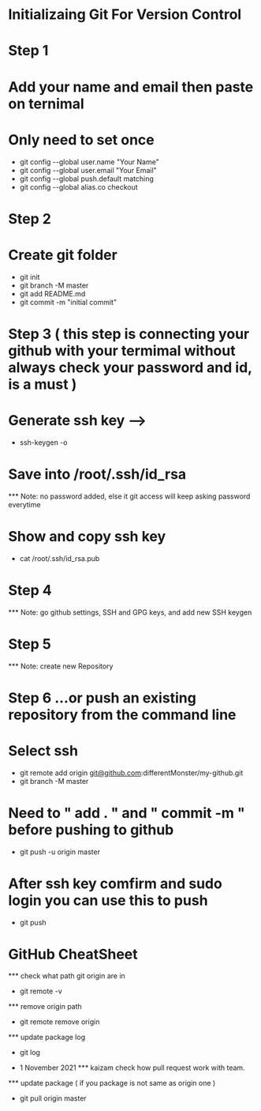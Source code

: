 # Initializaing Git For Version Control

# Step 1
# Add your name and email then paste on ternimal
# Only need to set once
* git config --global user.name "Your Name"
* git config --global user.email "Your Email"
* git config --global push.default matching
* git config --global alias.co checkout

# Step 2
# Create git folder
* git init
* git branch -M master
* git add README.md
* git commit -m "initial commit"

# Step 3 ( this step is connecting your github with your termimal without always check your password and id, is a must )
# Generate ssh key -->
* ssh-keygen -o
# Save into /root/.ssh/id_rsa
*** Note: no password added, else it git access will keep asking password everytime
# Show and copy ssh key
* cat /root/.ssh/id_rsa.pub

# Step 4
*** Note: go github settings, SSH and GPG keys, and add new SSH keygen

# Step 5
*** Note: create new Repository

# Step 6 …or push an existing repository from the command line
# Select ssh
* git remote add origin git@github.com:differentMonster/my-github.git
* git branch -M master
# Need to " add . "  and " commit -m " before pushing to github
* git push -u origin master
# After ssh key comfirm and sudo login you can use this to push
* git push


# GitHub CheatSheet
*** check what path git origin are in
* git remote -v

*** remove origin path
* git remote remove origin

*** update package log
* git log

- 1 November 2021
*** kaizam check how pull request work with team.

*** update package ( if you package is not same as origin one )
* git pull origin master
